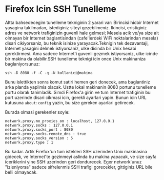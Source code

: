 # Firefox Icin SSH Tunelleme

Altta bahsedecegim tunelleme tekniginin 2 yarari var: Birincisi hicbir
Internet yasagina takilmadan, istediginiz siteyi
gezebilmeniz. Ikincisi, eristiginiz adres ve network trafiginizin
guvenli hale gelmesi; Mesela acik ve/ya size ait olmayan bir Internet
baglantisindan (cafe'lerdeki WiFi noktalarindan mesela) disari
cikiyorsaniz, bu teknik isinize yarayacak.Teknigin tek dezavantaji,
Internet yasagini delmek istiyorsaniz, ulke disinda bir Unix hesabi
gerektirmesi. Ama sadece Internet'i guvenli gezmek istiyorsaniz, ulke
icinde bir makina da olabilir.SSH tunelleme teknigi icin once Unix
makinaniza baglaniyorsunuz:

```
ssh -D 8080 -f -C -q -N kullanici@makina
```

Bunu islettikten sonra komut satiri hemen geri donecek, ama
baglantiniz arka planda yapilmis olacak. Ustte lokal makinanin 8080
portunu tunelleme portu olarak tanimladik. Simdi Firefox'a girin ve
tum Internet trafiginin bu port uzerinde disari cikmasi icin, gerekli
ayarlari yapin. Bunun icin URL kutusuna `about:config` yazin, bu size
gereken ayarlari getirecek.

Burada olmasi gerekenler soyle:

```
network.proxy.no_proxies_on : localhost, 127.0.0.1
network.proxy.socks : 127.0.0.1
network.proxy.socks_port : 8080
network.proxy.socks.remote_dns : true
network.proxy.socks_version : 5
network.proxy.type : 1
```

Bu kadar. Artik Firefox'un tum istekleri SSH uzerinden Unix makinasina
gidecek, ve Internet'te gezinmeyi aslinda bu makina yapacak, ve size
sayfa iceriklerini yine SSH uzerinden geri dondurecek. Eger
network'unuz "izleniyorsa" sadece sifrelenmis SSH trafigi gorecekler,
gittiginiz URL bile belli olmayacak.


